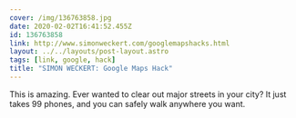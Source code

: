 ```yaml
---
cover: /img/136763858.jpg
date: 2020-02-02T16:41:52.455Z
id: 136763858
link: http://www.simonweckert.com/googlemapshacks.html
layout: ../../layouts/post-layout.astro
tags: [link, google, hack]
title: "SIMON WECKERT: Google Maps Hack"
---
```


This is amazing. Ever wanted to clear out major streets in your city? It just takes 99 phones, and you can safely walk anywhere you want.
